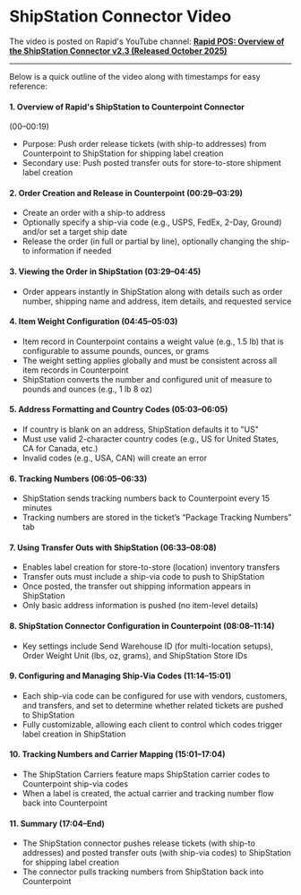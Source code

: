 # ShipStation Connector Video

The video is posted on Rapid's YouTube channel: [**Rapid POS: Overview of the ShipStation Connector v2.3 (Released October 2025)**](https://youtube.com/watch?v=lj0hBLYEE0s)

---

Below is a quick outline of the video along with timestamps for easy reference:

#### 1. Overview of Rapid's ShipStation to Counterpoint Connector
(00–00:19)  
- Purpose: Push order release tickets (with ship-to addresses) from Counterpoint to ShipStation for shipping label creation
- Secondary use: Push posted transfer outs for store-to-store shipment label creation

#### 2. Order Creation and Release in Counterpoint (00:29–03:29)  
- Create an order with a ship-to address
- Optionally specify a ship-via code (e.g., USPS, FedEx, 2-Day, Ground) and/or set a target ship date
- Release the order (in full or partial by line), optionally changing the ship-to information if needed

#### 3. Viewing the Order in ShipStation (03:29–04:45)  
- Order appears instantly in ShipStation along with details such as order number, shipping name and address, item details, and requested service

#### 4. Item Weight Configuration (04:45–05:03)  
- Item record in Counterpoint contains a weight value (e.g., 1.5 lb) that is configurable to assume pounds, ounces, or grams
- The weight setting applies globally and must be consistent across all item records in Counterpoint
- ShipStation converts the number and configured unit of measure to pounds and ounces (e.g., 1 lb 8 oz) 

#### 5. Address Formatting and Country Codes (05:03–06:05)  
- If country is blank on an address, ShipStation defaults it to "US"
- Must use valid 2-character country codes (e.g., US for United States, CA for Canada, etc.)
- Invalid codes (e.g., USA, CAN) will create an error

#### 6. Tracking Numbers (06:05–06:33)  
- ShipStation sends tracking numbers back to Counterpoint every 15 minutes
- Tracking numbers are stored in the ticket’s “Package Tracking Numbers” tab

#### 7. Using Transfer Outs with ShipStation (06:33–08:08)  
- Enables label creation for store-to-store (location) inventory transfers
- Transfer outs must include a ship-via code to push to ShipStation
- Once posted, the transfer out shipping information appears in ShipStation
- Only basic address information is pushed (no item-level details)

#### 8. ShipStation Connector Configuration in Counterpoint (08:08–11:14)  
- Key settings include Send Warehouse ID (for multi-location setups), Order Weight Unit (lbs, oz, grams), and ShipStation Store IDs

#### 9. Configuring and Managing Ship-Via Codes (11:14–15:01)  
- Each ship-via code can be configured for use with vendors, customers, and transfers, and set to determine whether related tickets are pushed to ShipStation
- Fully customizable, allowing each client to control which codes trigger label creation in ShipStation

#### 10. Tracking Numbers and Carrier Mapping (15:01–17:04)    
- The ShipStation Carriers feature maps ShipStation carrier codes to Counterpoint ship-via codes
- When a label is created, the actual carrier and tracking number flow back into Counterpoint

#### 11. Summary (17:04–End)  
- The ShipStation connector pushes release tickets (with ship-to addresses) and posted transfer outs (with ship-via codes) to ShipStation for shipping label creation
- The connector pulls tracking numbers from ShipStation back into Counterpoint
